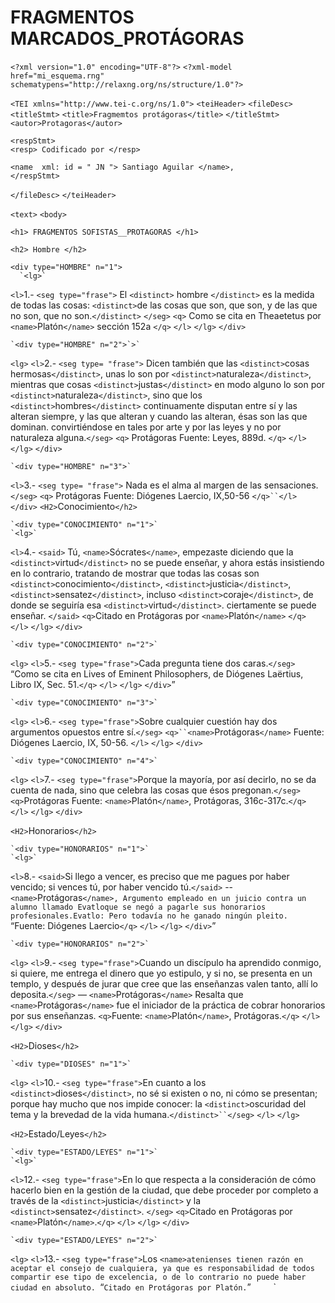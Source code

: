 # FRAGMENTOS MARCADOS_PROTÁGORAS

`<?xml version="1.0" encoding="UTF-8"?>`
`<?xml-model href="mi_esquema.rng" schematypens="http://relaxng.org/ns/structure/1.0"?>`

`<TEI xmlns="http://www.tei-c.org/ns/1.0">`
  `<teiHeader>`
  `<fileDesc>`
    `<titleStmt>`
      `<title>Fragmemtos protágoras</title>`
    `</titleStmt>`
    `<autor>Protagoras</autor>`

    <respStmt>
    <resp> Codificado por </resp>

    <name  xml: id = " JN "> Santiago Aguilar </name>,
    </respStmt>
`</fileDesc>`
`</teiHeader>`

`<text>`
  `<body>`

    <h1> FRAGMENTOS SOFISTAS__PROTAGORAS </h1>

    <h2> Hombre </h2>

    <div type="HOMBRE" n="1">
      `<lg>`
`<l>`1.- `<seg type="frase">` El `<distinct>` hombre `</distinct>` es la medida de todas las cosas: `<distinct>`de las cosas que son, que son, y
de las que no son, que no son.`</distinct>` `</seg>` `<q>` Como se cita en Theaetetus por `<name>`Platón`</name>` sección 152a `</q>` `</l>`
`</lg>`
`</div>`

    `<div type="HOMBRE" n="2">`>`
`<lg>` 
`<l>`2.- `<seg type= "frase">` Dicen también que las `<distinct>`cosas hermosas`</distinct>`, unas lo son por `<distinct>`naturaleza`</distinct>`, mientras
que cosas `<distinct>`justas`</distinct>` en modo alguno lo son por `<distinct>`naturaleza`</distinct>`, sino que los `<distinct>`hombres`</distinct>`
continuamente disputan entre sí y las alteran siempre, y las que alteran y
cuando las alteran, ésas son las que dominan. convirtiéndose en tales por arte y
por las leyes y no por naturaleza alguna.`</seg>` `<q>` Protágoras Fuente: Leyes, 889d. `</q>` `</l>`
`</lg>`
`</div>`

    `<div type="HOMBRE" n="3">`
`<l>`3.- `<seg type= "frase">` Nada es el alma al margen de las sensaciones. `</seg>` `<q>` Protágoras Fuente: Diógenes Laercio, IX,50-56 `</q>``</l>`
`</div>`
`<H2>`Conocimiento`</h2>`

    `<div type="CONOCIMIENTO" n="1">`
    `<lg>`
`<l>`4.- `<said>` Tú, `<name>`Sócrates`</name>`, empezaste diciendo que la `<distinct>`virtud`</distinct>` no se puede enseñar, y ahora
estás insistiendo en lo contrario, tratando de mostrar que todas las cosas son
`<distinct>`conocimiento`</distinct>`, `<distinct>`justicia`</distinct>`, `<distinct>`sensatez`</distinct>`, incluso `<distinct>`coraje`</distinct>`, de donde se 
seguiría esa `<distinct>`virtud`</distinct>`.
  ciertamente se puede enseñar. `</said>` `<q>`Citado en Protágoras por `<name>`Platón`</name>` `</q>` `</l>`
`</lg>`
`</div>`

    `<div type="CONOCIMIENTO" n="2">`
  `<lg>`
  `<l>`5.- `<seg type="frase">`Cada pregunta tiene dos caras.`</seg>` <q>Como se cita en Lives of Eminent Philosophers, de <name>Diógenes Laërtius</name>, 
  Libro IX, Sec. 51.`</q>` `</l>`
 `</lg>`
  `</div>`
  
    `<div type="CONOCIMIENTO" n="3">`
`<lg>`
`<l>`6.- `<seg type="frase">`Sobre cualquier cuestión hay dos argumentos opuestos entre sí.`</seg>` `<q>``<name>`Protágoras`</name>` 
  Fuente: Diógenes Laercio, IX, 50-56.</q> `</l>`
`</lg>`
`</div>`

    `<div type="CONOCIMIENTO" n="4">`
`<lg>`
`<l>`7.- `<seg type="frase">`Porque la mayoría, por así decirlo, no se da cuenta de nada, sino que
celebra las cosas que ésos pregonan.`</seg>` `<q>`Protágoras Fuente: `<name>`Platón`</name>`, Protágoras, 316c-317c.`</q>` `</l>`
`</lg>`
`</div>`

`<H2>`Honorarios`</h2>`

    `<div type="HONORARIOS" n="1">`
    `<lg>`
`<l>`8.- `<said>`Si llego a vencer, es preciso que me pagues por haber vencido; si vences
  tú, por haber vencido tú.`</said>` --`<name>`Protágoras`</name>, Argumento empleado en un juicio contra
  un alumno llamado `<name>`Evatlo`</name>` que se negó a pagarle sus honorarios profesionales.
  `<name>`Evatlo`</name>`: `<said>`Pero todavía no he ganado ningún pleito.`</said>` `<q>Fuente: Diógenes Laercio`</q>` `</l>`
`</lg>`
`</div>`

    `<div type="HONORARIOS" n="2">`
  `<lg>`
`<l>`9.- `<seg type="frase">`Cuando un discípulo ha aprendido conmigo, si quiere, me entrega el dinero
que yo estipulo, y si no, se presenta en un templo, y después de jurar que
  cree que las enseñanzas valen tanto, allí lo deposita.`</seg>` — `<name>`Protágoras`</name>` Resalta que
`<name>`Protágoras`</name>` fue el iniciador de la práctica de cobrar honorarios por sus enseñanzas. `<q>`Fuente: `<name>`Platón`</name>`, Protágoras.`</q>` `</l>`
`</lg>`
  `</div>`
  
`<H2>`Dioses`</h2>`

    `<div type="DIOSES" n="1">`
  `<lg>`
`<l>`10.- `<seg type="frase">`En cuanto a los `<distinct>`dioses`</distinct>`, no sé si existen o no, ni cómo se presentan;
porque hay mucho que nos impide conocer: la `<distinct>`oscuridad del tema y la brevedad de la vida humana.`</distinct>``</seg>` `</l>`
`</lg>`
  </div>
    
`<H2>`Estado/Leyes`</h2>`

    `<div type="ESTADO/LEYES" n="1">`
    `<lg>`
`<l>`12.- `<seg type="frase">`En lo que respecta a la consideración de cómo hacerlo bien en la gestión de
la ciudad, que debe proceder por completo a través de la `<distinct>`justicia`</distinct>` y la `<distinct>`sensatez`</distinct>`.
 `</seg>` `<q>`Citado en Protágoras por `<name>`Platón`</name>`.`</q>` `</l>`
`</lg>`
`</div>`

    `<div type="ESTADO/LEYES" n="2">`
  `<lg>`
  `<l>`13.- `<seg type="frase">`Los `<name>atenienses`</name>` tienen razón en aceptar el consejo de cualquiera, ya que es
responsabilidad de todos compartir ese tipo de excelencia, o de lo contrario no
  puede haber ciudad en absoluto.`</seg>` `<q>`Citado en Protágoras por Platón.`</q>` `</l>`
`</lg>`
`</div>`
`</body>`
`</text>`
